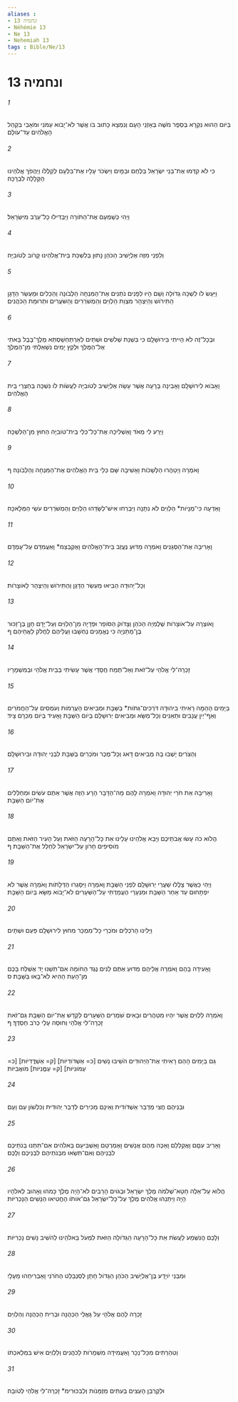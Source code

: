 ```yaml
---
aliases : 
- ונחמיה 13
- Néhémie 13
- Ne 13
- Nehemiah 13
tags : Bible/Ne/13
---
```


# ונחמיה 13

###### 1
בַּיֹּום הַהוּא נִקְרָא בְּסֵפֶר מֹשֶׁה בְּאָזְנֵי הָעָם וְנִמְצָא כָּתוּב בֹּו אֲשֶׁר לֹא־יָבֹוא עַמֹּנִי וּמֹאָבִי בִּקְהַל הָאֱלֹהִים עַד־עֹולָם׃
###### 2
כִּי לֹא קִדְּמוּ אֶת־בְּנֵי יִשְׂרָאֵל בַּלֶּחֶם וּבַמָּיִם וַיִּשְׂכֹּר עָלָיו אֶת־בִּלְעָם לְקַלְלֹו וַיַּהֲפֹךְ אֱלֹהֵינוּ הַקְּלָלָה לִבְרָכָה׃
###### 3
וַיְהִי כְּשָׁמְעָם אֶת־הַתֹּורָה וַיַּבְדִּילוּ כָל־עֵרֶב מִיִּשְׂרָאֵל׃
###### 4
וְלִפְנֵי מִזֶּה אֶלְיָשִׁיב הַכֹּהֵן נָתוּן בְּלִשְׁכַּת בֵּית־אֱלֹהֵינוּ קָרֹוב לְטֹובִיָּה׃
###### 5
וַיַּעַשׂ לֹו לִשְׁכָּה גְדֹולָה וְשָׁם הָיוּ לְפָנִים נֹתְנִים אֶת־הַמִּנְחָה הַלְּבֹונָה וְהַכֵּלִים וּמַעְשַׂר הַדָּגָן הַתִּירֹושׁ וְהַיִּצְהָר מִצְוַת הַלְוִיִּם וְהַמְשֹׁרְרִים וְהַשֹּׁעֲרִים וּתְרוּמַת הַכֹּהֲנִים׃
###### 6
וּבְכָל־זֶה לֹא הָיִיתִי בִּירוּשָׁלִָם כִּי בִּשְׁנַת שְׁלֹשִׁים וּשְׁתַּיִם לְאַרְתַּחְשַׁסְתְּא מֶלֶךְ־בָּבֶל בָּאתִי אֶל־הַמֶּלֶךְ וּלְקֵץ יָמִים נִשְׁאַלְתִּי מִן־הַמֶּלֶךְ׃
###### 7
וָאָבֹוא לִירוּשָׁלִָם וָאָבִינָה בָרָעָה אֲשֶׁר עָשָׂה אֶלְיָשִׁיב לְטֹובִיָּה לַעֲשֹׂות לֹו נִשְׁכָּה בְּחַצְרֵי בֵּית הָאֱלֹהִים׃
###### 8
וַיֵּרַע לִי מְאֹד וָאַשְׁלִיכָה אֶת־כָּל־כְּלֵי בֵית־טֹובִיָּה הַחוּץ מִן־הַלִּשְׁכָּה׃
###### 9
וָאֹמְרָה וַיְטַהֲרוּ הַלְּשָׁכֹות וָאָשִׁיבָה שָּׁם כְּלֵי בֵּית הָאֱלֹהִים אֶת־הַמִּנְחָה וְהַלְּבֹונָה׃ ף
###### 10
וָאֵדְעָה כִּי־מְנָיֹות* הַלְוִיִּם לֹא נִתָּנָה וַיִּבְרְחוּ אִישׁ־לְשָׂדֵהוּ הַלְוִיִּם וְהַמְשֹׁרְרִים עֹשֵׂי הַמְּלָאכָה׃
###### 11
וָאָרִיבָה אֶת־הַסְּגָנִים וָאֹמְרָה מַדּוּעַ נֶעֱזַב בֵּית־הָאֱלֹהִים וָאֶקְבְּצֵמ* וָאַעֲמִדֵם עַל־עָמְדָם׃
###### 12
וְכָל־יְהוּדָה הֵבִיאוּ מַעְשַׂר הַדָּגָן וְהַתִּירֹושׁ וְהַיִּצְהָר לָאֹוצָרֹות׃
###### 13
וָאֹוצְרָה עַל־אֹוצָרֹות שֶׁלֶמְיָה הַכֹּהֵן וְצָדֹוק הַסֹּופֵר וּפְדָיָה מִן־הַלְוִיִּם וְעַל־יָדָם חָןָן בֶּן־זַכּוּר בֶּן־מַתַּנְיָה כִּי נֶאֱמָנִים נֶחְשָׁבוּ וַעֲלֵיהֶם לַחֲלֹק לַאֲחֵיהֶם׃ ף
###### 14
זָכְרָה־לִּי אֱלֹהַי עַל־זֹאת וְאַל־תֶּמַח חֲסָדַי אֲשֶׁר עָשִׂיתִי בְּבֵית אֱלֹהַי וּבְמִשְׁמָרָיו׃
###### 15
בַּיָּמִים הָהֵמָּה רָאִיתִי בִיהוּדָה דֹּרְכִים־גִּתֹּות* בַּשַּׁבָּת וּמְבִיאִים הָעֲרֵמֹות וְעֹמְסִים עַל־הַחֲמֹרִים וְאַף־יַיִן עֲנָבִים וּתְאֵנִים וְכָל־מַשָּׂא וּמְבִיאִים יְרוּשָׁלִַם בְּיֹום הַשַּׁבָּת וָאָעִיד בְּיֹום מִכְרָם צָיִד׃
###### 16
וְהַצֹּרִים יָשְׁבוּ בָהּ מְבִיאִים דָּאג וְכָל־מֶכֶר וּמֹכְרִים בַּשַּׁבָּת לִבְנֵי יְהוּדָה וּבִירוּשָׁלִָם׃
###### 17
וָאָרִיבָה אֵת חֹרֵי יְהוּדָה וָאֹמְרָה לָהֶם מָה־הַדָּבָר הָרָע הַזֶּה אֲשֶׁר אַתֶּם עֹשִׂים וּמְחַלְּלִים אֶת־יֹום הַשַּׁבָּת׃
###### 18
הֲלֹוא כֹה עָשׂוּ אֲבֹתֵיכֶם וַיָּבֵא אֱלֹהֵינוּ עָלֵינוּ אֵת כָּל־הָרָעָה הַזֹּאת וְעַל הָעִיר הַזֹּאת וְאַתֶּם מֹוסִיפִים חָרֹון עַל־יִשְׂרָאֵל לְחַלֵּל אֶת־הַשַּׁבָּת׃ ף
###### 19
וַיְהִי כַּאֲשֶׁר צָלֲלוּ שַׁעֲרֵי יְרוּשָׁלִַם לִפְנֵי הַשַּׁבָּת וָאֹמְרָה וַיִּסָּגְרוּ הַדְּלָתֹות וָאֹמְרָה אֲשֶׁר לֹא יִפְתָּחוּם עַד אַחַר הַשַּׁבָּת וּמִנְּעָרַי הֶעֱמַדְתִּי עַל־הַשְּׁעָרִים לֹא־יָבֹוא מַשָּׂא בְּיֹום הַשַּׁבָּת׃
###### 20
וַיָּלִינוּ הָרֹכְלִים וּמֹכְרֵי כָל־מִמְכָּר מִחוּץ לִירוּשָׁלִָם פַּעַם וּשְׁתָּיִם׃
###### 21
וָאָעִידָה בָהֶם וָאֹמְרָה אֲלֵיהֶם מַדּוּעַ אַתֶּם לֵנִים נֶגֶד הַחֹומָה אִם־תִּשְׁנוּ יָד אֶשְׁלַח בָּכֶם מִן־הָעֵת הַהִיא לֹא־בָאוּ בַּשַּׁבָּת׃ ס
###### 22
וָאֹמְרָה לַלְוִיִּם אֲשֶׁר יִהְיוּ מִטַּהֲרִים וּבָאִים שֹׁמְרִים הַשְּׁעָרִים לְקַדֵּשׁ אֶת־יֹום הַשַּׁבָּת גַּם־זֹאת זָכְרָה־לִּי אֱלֹהַי וְחוּסָה עָלַי כְּרֹב חַסְדֶּךָ׃ ף
###### 23
גַּם בַּיָּמִים הָהֵם רָאִיתִי אֶת־הַיְּהוּדִים הֹשִׁיבוּ נָשִׁים [כ= אַשְׁדֹּודִיֹּות] [ק= אַשְׁדֳּדִיֹּות] [כ= עַמֹּונִיֹּות] [ק= עַמֳּנִיֹּות] מֹואֲבִיֹּות׃
###### 24
וּבְנֵיהֶם חֲצִי מְדַבֵּר אַשְׁדֹּודִית וְאֵינָם מַכִּירִים לְדַבֵּר יְהוּדִית וְכִלְשֹׁון עַם וָעָם׃
###### 25
וָאָרִיב עִםָּם וָאֲקַלְלֵם וָאַכֶּה מֵהֶם אֲנָשִׁים וָאֶמְרְטֵם וָאַשְׁבִּיעֵם בֵּאלֹהִים אִם־תִּתְּנוּ בְנֹתֵיכֶם לִבְנֵיהֶם וְאִם־תִּשְׂאוּ מִבְּנֹתֵיהֶם לִבְנֵיכֶם וְלָכֶם׃
###### 26
הֲלֹוא עַל־אֵלֶּה חָטָא־שְׁלֹמֹה מֶלֶךְ יִשְׂרָאֵל וּבַגֹּויִם הָרַבִּים לֹא־הָיָה מֶלֶךְ כָּמֹהוּ וְאָהוּב לֵאלֹהָיו הָיָה וַיִּתְּנֵהוּ אֱלֹהִים מֶלֶךְ עַל־כָּל־יִשְׂרָאֵל גַּם־אֹותֹו הֶחֱטִיאוּ הַנָּשִׁים הַנָּכְרִיֹּות׃
###### 27
וְלָכֶם הֲנִשְׁמַע לַעֲשֹׂת אֵת כָּל־הָרָעָה הַגְּדֹולָה הַזֹּאת לִמְעֹל בֵּאלֹהֵינוּ לְהֹשִׁיב נָשִׁים נָכְרִיֹּות׃
###### 28
וּמִבְּנֵי יֹויָדָע בֶּן־אֶלְיָשִׁיב הַכֹּהֵן הַגָּדֹול חָתָן לְסַנְבַלַּט הַחֹרֹנִי וָאַבְרִיחֵהוּ מֵעָלָי׃
###### 29
זָכְרָה לָהֶם אֱלֹהָי עַל גָּאֳלֵי הַכְּהֻנָּה וּבְרִית הַכְּהֻנָּה וְהַלְוִיִּם׃
###### 30
וְטִהַרְתִּים מִכָּל־נֵכָר וָאַעֲמִידָה מִשְׁמָרֹות לַכֹּהֲנִים וְלַלְוִיִּם אִישׁ בִּמְלַאכְתֹּו׃
###### 31
וּלְקֻרְבַּן הָעֵצִים בְּעִתִּים מְזֻמָּנֹות וְלַבִּכּוּרִימ* זָכְרָה־לִּי אֱלֹהַי לְטֹובָה׃
